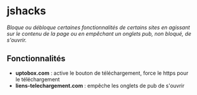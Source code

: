 # jshacks
_Bloque ou débloque certaines fonctionnalités de certains sites en agissant sur le contenu de la page ou en empêchant un onglets pub, non bloqué, de s'ouvrir._

## Fonctionnalités

* __uptobox.com__ : active le bouton de téléchargement, force le https pour le téléchargement
* __liens-telechargement.com__ : empêche les onglets de pub de s'ouvrir  
